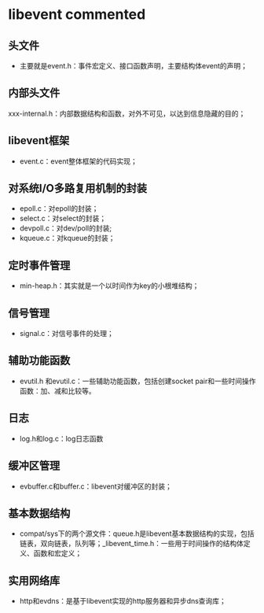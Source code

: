 # libevent commented

## 头文件
- 主要就是event.h：事件宏定义、接口函数声明，主要结构体event的声明；
## 内部头文件
xxx-internal.h：内部数据结构和函数，对外不可见，以达到信息隐藏的目的；
## libevent框架
- event.c：event整体框架的代码实现；
## 对系统I/O多路复用机制的封装
- epoll.c：对epoll的封装；
- select.c：对select的封装；
- devpoll.c：对dev/poll的封装;
- kqueue.c：对kqueue的封装；
## 定时事件管理
- min-heap.h：其实就是一个以时间作为key的小根堆结构；
## 信号管理
- signal.c：对信号事件的处理；
## 辅助功能函数
- evutil.h 和evutil.c：一些辅助功能函数，包括创建socket pair和一些时间操作函数：加、减和比较等。
## 日志
- log.h和log.c：log日志函数
## 缓冲区管理
- evbuffer.c和buffer.c：libevent对缓冲区的封装；
## 基本数据结构
- compat/sys下的两个源文件：queue.h是libevent基本数据结构的实现，包括链表，双向链表，队列等；_libevent_time.h：一些用于时间操作的结构体定义、函数和宏定义；
## 实用网络库
- http和evdns：是基于libevent实现的http服务器和异步dns查询库；
